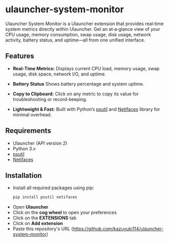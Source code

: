 # ulauncher-system-monitor
Ulauncher System Monitor is a Ulauncher extension that provides real‑time system metrics directly within Ulauncher. Get an at‑a‑glance view of your CPU usage, memory consumption, swap usage, disk usage, network activity, battery status, and uptime—all from one unified interface.

## Features

- **Real‑Time Metrics:**
  Displays current CPU load, memory usage, swap usage, disk space, network I/O, and uptime.

- **Battery Status**
  Shows battery percentage and system uptime.

- **Copy to Clipboard:**
  Click on any metric to copy its value for troubleshooting or record-keeping.

- **Lightweight & Fast:**
  Built with Python’s [psutil](https://github.com/giampaolo/psutil) and [Netifaces](https://github.com/raphdg/netifaces) library for minimal overhead.

## Requirements

- Ulauncher (API version 2)
- Python 3.x
- [psutil](https://github.com/giampaolo/psutil)
- [Netifaces](https://github.com/raphdg/netifaces)
## Installation
- Install all required packages using pip:
  ```bash
  pip install psutil netifaces
  ```
- Open **Ulauncher**
- Click on the **cog wheel** to open your preferences
- Click on the **EXTENSIONS** tab
- Click on **Add extension**
- Paste this repository's URL (https://github.com/kazuyuki114/ulauncher-system-monitor)
